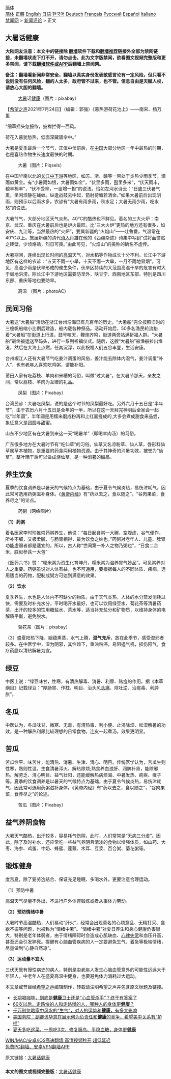  <!-- 面包屑导航 --> <div class="breadcrumb"><!-- GTranslate: https://gtranslate.io/ -->  <div class="switcher notranslate">  <div class="selected">  <a href="#" onclick="return false;"> 简体</a>  </div>  <div class="option">  <a href="https://www.bannedbook.org" onclick="doGTranslate('zh-CN|zh-CN');jQuery('div.switcher div.selected a').html(jQuery(this).html());return false;" title="简体中文" class="nturl selected"> 简体</a>  <a href="https://www.bannedbook.org/zh-tw/" onclick="doGTranslate('zh-CN|zh-TW');jQuery('div.switcher div.selected a').html(jQuery(this).html());return false;" title="繁體中文" class="nturl"> 正體</a>  <a href="https://www.bannedbook.org/en/" onclick="doGTranslate('zh-CN|en');jQuery('div.switcher div.selected a').html(jQuery(this).html());return false;" title="English" class="nturl"> English</a>  <a href="https://www.bannedbook.org/ja/" onclick="doGTranslate('zh-CN|ja');jQuery('div.switcher div.selected a').html(jQuery(this).html());return false;" title="日本語" class="nturl"> 日語</a>  <a href="https://www.bannedbook.org/ko/" onclick="doGTranslate('zh-CN|ko');jQuery('div.switcher div.selected a').html(jQuery(this).html());return false;" title="한국어" class="nturl"> 한국어</a>  <a href="https://www.bannedbook.org/de/" onclick="doGTranslate('zh-CN|de');jQuery('div.switcher div.selected a').html(jQuery(this).html());return false;" title="Deutsch" class="nturl"> Deutsch</a>  <a href="https://www.bannedbook.org/fr/" onclick="doGTranslate('zh-CN|fr');jQuery('div.switcher div.selected a').html(jQuery(this).html());return false;" title="Français" class="nturl"> Français</a>  <a href="https://www.bannedbook.org/ru/" onclick="doGTranslate('zh-CN|ru');jQuery('div.switcher div.selected a').html(jQuery(this).html());return false;" title="Русский" class="nturl"> Русский</a>  <a href="https://www.bannedbook.org/es/" onclick="doGTranslate('zh-CN|es');jQuery('div.switcher div.selected a').html(jQuery(this).html());return false;" title="Español" class="nturl"> Español</a>  <a href="https://www.bannedbook.org/it/" onclick="doGTranslate('zh-CN|it');jQuery('div.switcher div.selected a').html(jQuery(this).html());return false;" title="Italiano" class="nturl"> Italiano</a>  </div>  </div>      <div class='breadcrumb-sub'><!-- Breadcrumb NavXT 6.3.0 --> <a href="https://www.bannedbook.org/" class="home">禁闻网</a> &gt; <a href="https://www.bannedbook.org/bnews/comments/" class="category">新闻评论</a> &gt; 正文</div></div><h2>大暑话健康</h2> <p class="notice"><b>大陆网友注意：本文中的链接除 <a href="https://github.com/bannedbook/fanqiang" >翻墙</a>软件下载和<a href="https://github.com/killgcd/justmysocks/blob/master/README.md">翻墙推荐</a>链接外全部为禁网链接，未翻墙状态下打不开，请勿点击。此为文字版禁闻，欲看图文视频完整版和更多禁闻，请下载<a href="https://github.com/bannedbook/fanqiang">翻墙软件或APP</a>后翻墙上禁闻网。</p><p>备注：翻墙看新闻非常安全，翻墙以真实身份发表敏感言论有一定风险，但只看不说则没有任何风险，翻的人太多，政府管不过来，也不管。信息自由是天赋人权，请放心大胆的翻墙。</b></p>  <div class="entry"> <figure> <p><figcaption><a href="https://www.bannedbook.org/bnews/tag/%E5%A4%A7%E6%9A%91/" class="st_tag internal_tag" rel="tag" title="标签 大暑 下的日志">大暑</a>话<a href="https://www.bannedbook.org/bnews/tag/%e5%81%a5%e5%ba%b7/" class="st_tag internal_tag" rel="tag" title="标签 健康 下的日志">健康</a>（图片：pixabay）</figcaption></figure> <p>【<span class='wp_keywordlink_affiliate'><a href="https://www.soundofhope.org" title="希望之声" target="_blank">希望之声</a></span>2021年7月24日】（编辑：郭强）《暮热游荷花池上》——南宋、杨万里</p> <p>“细草摇头忽报侬，披襟拦得一西风。</p> <p>荷花入暮犹愁热，低面深藏碧伞中。”</p> <p>大暑是夏季最后一个节气，正值中伏前后，在<span class='wp_keywordlink_affiliate'><a href="https://www.bannedbook.org/" title="中国" target="_blank">中国</a></span>大部分地区一年中最热的时期，也是喜热作物生长速度最快的时期。</p> <figure><figcaption>大暑（图片：Piqsels）</figcaption></figure> <p>在中国华南以北的<a href="https://www.bannedbook.org/bnews/tag/%E9%95%BF%E6%B1%9F%E4%B8%AD%E4%B8%8B%E6%B8%B8/" class="st_tag internal_tag" rel="tag" title="标签 长江中下游 下的日志">长江中下游</a>等地区，如苏、浙、赣等一带处于炎热少雨季节，滴雨似黄金。有“小暑雨如银，大暑雨如金”，“伏里多雨，囤里多米”，“伏天雨丰，粮丰棉丰”，“伏不受旱，一亩增一担”的说法。恰如左河水诗云：“日盛三伏暑气熏，坐闲烦静在蝇蚊。纵逢战鼓云中起，箭射荷塘若洒金。”如果大暑前后出现阴雨，则预示以后雨水多。农谚有“大暑有雨多雨，秋水足；大暑无雨少雨，吃水愁”的说法。</p> <p>大暑节气，大部分地区天气炎热，40℃的酷热也不鲜见。着名的三大火炉：南京、武汉、重庆在大暑前后也是炉火最旺。比“三大火炉”更热的地方还有很多，如安庆、九江等，当然最热的“火炉”，要属新疆的“火焰山”——吐鲁番，气温常在40℃以上。旅居新疆的清代<span class='wp_keywordlink'><a href="https://www.bannedbook.org/forum11/topic295.html" title="禁片：诗人的悲歌" target="_blank">诗人</a></span>肖雄在他的《西疆杂述》诗集中写到“试将面饼贴之砖壁，少顷烙熟，烈日可畏。”由此可见，“火焰山”的美称的确名不虚传。</p> <p>大暑期间，连续出现长时间的<a href="https://www.bannedbook.org/bnews/tag/%E9%AB%98%E6%B8%A9/" class="st_tag internal_tag" rel="tag" title="标签 高温 下的日志">高温</a>天气，对水稻等作物成长十分不利。长江中下游地区有这样的农谚：“五天不雨一小旱，十天不雨一大旱，一月不雨地冒烟”。可见，高温少雨是伏旱形成的催生条件，伏旱区持续的大范围高温干旱的危害有时大于局地洪涝。除长江中下游地区需要防旱外，陕甘宁、西南地区东部、特别是四川东部、重庆等地也要防旱。</p> <figure><figcaption>高温  （图片：photoAC）</figcaption></figure> <h2>民间习俗</h2> <p>大暑送“大暑船”活动在浙江台州沿海已有几百年的历史。“大暑船”完全按照旧时的三桅帆船缩小比例后建造，船内载各种祭品。活动开始后，50多名渔民轮流抬着“大暑船”在街道上行进，鼓号喧天，鞭炮齐鸣，街道两旁站满祈福人群。“大暑船”最终被运送至码头，进行一系列祈福仪式。随后，这艘“大暑船”被渔船拉出渔港，然后在大海上点燃，任其沉浮，以此祝福人们五谷丰登，生活安康。</p>  <p>台州椒江人还有大暑节气吃姜汁调蛋的风俗，姜汁能去除体内湿气，姜汁调蛋“补人”，也有<a href="https://www.bannedbook.org/bnews/tag/%E8%80%81%E5%B9%B4%E4%BA%BA/" class="st_tag internal_tag" rel="tag" title="标签 老年人 下的日志">老年人</a>喜欢吃鸡粥，谓能补阳。</p> <p>莆田人家有吃荔枝、羊肉和米糟的习俗，叫做“过大暑”。在大暑节那天，亲友之间，常以荔枝、羊肉为互赠的礼品。</p> <figure><figcaption>凤梨（图片：Pixabay）</figcaption></figure> <p>台湾民谚：大暑吃凤梨，说的是这个时节的凤梨最好吃。另外六月十五日是“半年节”，由于农历六月十五日是全年的一半，所以在这一天拜完神明后全家会一起吃“半年圆”，半年圆是用糯米磨成粉再和上红面搓成的,大多会煮成甜食来品尝，象征意义是团圆与甜蜜。</p> <p>山东不少地区有在大暑到来这一天“喝暑羊”（即喝羊肉汤）的习俗。</p> <p>广东很多地方在大暑时节有“吃仙草”的习俗。仙草又名凉粉草、仙人草，唇形科仙草属草本植物，是重要的药食两用植物资源。由于其神奇的消暑功效，被誉为“仙草”。茎叶晒干后可以做成烧仙草，是一种消暑的甜品。</p> <h2>养生饮食</h2> <p>夏季的饮食调养是以暑天的气候特点为基础，由于夏令气候炎热，易伤津耗气，因此常可选用药粥滋补身体。《<span class='wp_keywordlink'><a href="https://www.bannedbook.org/forum24/topic3903.html" title="《黄帝内经》" target="_blank">黄帝内经</a></span>》有“药以去之，食以随之”，“谷肉果菜，食养尽之”的论点。</p> <figure><figcaption>药粥（网络图片）</figcaption></figure> <p><strong>（1）药粥</strong></p> <p>着名医家李时珍推崇药粥养生，他说：“每日起食粥一大碗，空腹虚，谷气便作，所补不细，又极柔腻，与肠胃相得，最为饮食之妙也。”药粥对老年人、儿童、脾胃功能虚弱者都是适宜的。所以，古人称“世间第一补人之物乃粥也”，“日食二合米，胜似参芪一大包”</p>  <p>《医药六书》赞：“粳米粥为资生化育坤丹，糯米粥为温养胃气妙品”。可见粥养对人之重要。药粥虽说对人体有益，也不可通用，要根据每人的不同体质、疾病，选用适当的药物，配制成粥方可达到满意的效果。</p> <p><strong>（2）饮水</strong></p> <p>夏季养生，水也是人体内不可缺少的物质。由于天气炎热，人体的水分蒸发消耗过快，需要及时补充水分，平时喝开水最好，也可以饮用绿豆水、菊花茶等清暑药茶，出汗的较多的饮用糖盐水、茶水等，适当补充盐分和矿物质，以维持身体的电解质平衡，避免脱水。</p> <figure><figcaption>菊花茶（图片：pixabay）</figcaption></figure> <p>（3）盛夏阳热下降，絪蕴熏蒸，水气上腾，<strong>湿气充斥</strong>，故在此季节，感受湿邪者较多。在中医学中，湿为阴邪，其性趋下，重浊粘滞，易阻遏气机，损伤阳气，食疗药膳以清热解暑为宜。</p> <h2>绿豆</h2> <p>中医上说：“绿豆味甘，性寒，有清热解毒、消暑、利尿、祛痘的作用。据《本草纲目》记载绿豆：”厚肠胃、作枕、明目、治头风<a href="https://www.bannedbook.org/bnews/tag/%e5%a4%b4%e7%97%9b/" class="st_tag internal_tag" rel="tag" title="标签 头痛 下的日志">头痛</a>、除吐逆、治痘毒、利肿胀“。</p> <h2>冬瓜</h2> <p>中医认为，冬瓜味甘、微寒、无毒，有清热毒、利小便、止渴除烦、祛湿解暑的功效，是一种解热利尿比较理想的日常食物。连皮一起煮汤，效果更明显。</p> <h2>苦瓜</h2> <p>苦瓜性平、味苦甘，能清热、消暑、生津、清心、明目。传统医学认为，苦瓜生则性寒，熟则性温。生食清暑泻火、解热除烦;熟食养血滋肝、润脾补肾，能除邪热、解劳乏、清心明目、益气壮阳，还能缓解热病烦渴、中暑发热、痢疾、痱子等。夏季的饮食调养是以暑天的气候特点为基础，由于夏令气候炎热，易伤津耗气，因此常可选用药粥滋补身体。《黄帝内经》有“药以去之，食以随之”，“谷肉果菜，食养尽之”的论述。</p> <figure><figcaption>苦瓜（图片：Pixabay）</figcaption></figure> <h2>益气养阴食物</h2> <p>大暑天气酷热，出汗较多，容易耗气伤阴，此时，人们常常是“无病三分虚”。因此，除了及时补水，还应常吃一些益气养阴且清淡的食物以增强体质。如山药、大枣、海参、鸡蛋、牛奶、蜂蜜、莲藕、木耳、豆浆、百合粥、菊花粥等。</p>  <h2>锻炼健身</h2> <p>度苦夏，除了要劳逸结合、保证充足睡眠、多喝水外，更要注意合理运动。</p> <p>（1）预防中暑</p> <p>高温天气尽量不外出，不进行户外体育锻炼或者从事体力劳动。</p> <p><strong>（2）预防情绪中暑</strong></p> <p>大暑时节高温酷热，人们易动“肝火”，经常会出现莫名的心烦意乱、无精打采、食欲不振等问题，也被称为“情绪中暑”。“情绪中暑”对夏日养生和身心健康危害很大，特别是老年体弱者，由于情绪障碍时会造成心肌缺血、<a href="https://www.bannedbook.org/bnews/tag/%e5%bf%83%e5%be%8b%e5%a4%b1%e5%b8%b8/" class="st_tag internal_tag" rel="tag" title="标签 心律失常 下的日志">心律失常</a>和血压升高，甚至还会引发猝死。提醒有心脑血管疾病的人一定要避免生气、着急等极端情绪，尽量做到“心静自然凉”。</p> <p><strong>（3）运动量不宜大</strong></p> <p>三伏天里有慢性病史的病人，特别是<a href="https://www.bannedbook.org/bnews/tag/%E4%B8%AD%E8%80%81%E5%B9%B4/" class="st_tag internal_tag" rel="tag" title="标签 中老年 下的日志">中老年</a>人发生心脑血管意外的可能性远远大于年轻人，中老年人在盛夏高温中健身，也要避免体力消耗过大运动。</p> <p>本文章或节目经<a href="https://www.bannedbook.org/bnews/tag/%e5%b8%8c%e6%9c%9b%e4%b9%8b%e5%a3%b0/" class="st_tag internal_tag" rel="tag" title="标签 希望之声 下的日志">希望之声</a>编辑制作，转载请注明希望之声并包含原文标题及链接。 </p>  <ul class='op-related-articles' title='相关阅读'> <li><a href='https://www.bannedbook.org/bnews/health/20210723/1592574.html' target='_blank'>长期喝咖啡，到底是<b>健康</b>卫士还是“心血管杀手”？终于有答案了</a></li> <li><a href='https://www.bannedbook.org/bnews/health/20210723/1592504.html' target='_blank'>60岁以后，走路快的人和走路慢的人，哪种人的身体更<b>健康</b>？</a></li> <li><a href='https://www.bannedbook.org/bnews/lifebaike/20210722/1592044.html' target='_blank'>千万别忽略家中风水的“生气”，对人的运势和<b>健康</b>，有多大影响</a></li> <li><a href='https://www.bannedbook.org/bnews/headline/20210722/1591832.html' target='_blank'>美国务院：副卿访华意在展示何为负责任和<b>健康</b>的竞争，希望美中关系有“护栏”</a></li> <li><a href='https://www.bannedbook.org/bnews/lifebaike/20210722/1591827.html' target='_blank'>夏天多吃这菜，一周吃3次，修复胰岛、平稳血糖，身体更<b>健康</b></a></li> </ul> <p class="texttj"> <a href="https://github.com/bannedbook/fanqiang/wiki/V2ray%E6%9C%BA%E5%9C%BA" target="_blank">WIN/MAC/安卓/iOS高速翻墙:高清视频秒开,超低延迟</a><br/> <a href="https://github.com/bannedbook/fanqiang/wiki/%E7%A6%81%E9%97%BB%E7%BD%91%E5%AE%89%E5%8D%93%E7%BF%BB%E5%A2%99%E6%96%B0%E9%97%BBAPP" target="_blank">免费PC翻墙、安卓VPN翻墙APP</a></p><p>原文链接：<a class="src_link"  href="https://www.soundofhope.org/post/528620" target="_blank">大暑话健康</a></p><a name='sharetosocial'></a>  <div style="margin-bottom:5px;padding-bottom:5px;clear:both"> <div id="archive-pix-1" class="banner-ads"> <!-- AuctionX Display platform tag START --> <div id="26318x728x90x621x_ADSLOT2" clicktrack="%%CLICK_URL_ESC%%"></div> <!-- AuctionX Display platform tag END --> </div> <div id="archive-pix-2" class="banner-ads"> <!-- AuctionX Display platform tag START --> <div id="26315x300x250x621x_ADSLOT2" clicktrack="%%CLICK_URL_ESC%%"></div> <!-- AuctionX Display platform tag END --> </div> </div>  <div id="archive-pix-1" class="banner-ads"> <!-- AuctionX Display platform tag START --> <div id="26318x728x90x621x_ADSLOT3" clicktrack="%%CLICK_URL_ESC%%"></div> <!-- AuctionX Display platform tag END --> </div> <div><b>本文的图文或视频完整版</b>：<a href='https://www.bannedbook.org/bnews/comments/20210724/1593552.html'>大暑话健康</a></div>  </div><!--END ENTRY--> 